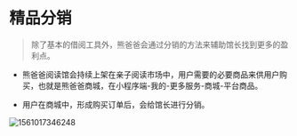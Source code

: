 # **精品分销**

> 除了基本的借阅工具外，熊爸爸会通过分销的方法来辅助馆长找到更多的盈利点。

- 熊爸爸阅读馆会持续上架在亲子阅读市场中，用户需要的必要商品来供用户购买，也就是熊爸爸商城，在小程序端-我的-更多服务-商城-平台商品。


- 用户在商城中，形成购买订单后，会给馆长进行分销。


![1561017346248](C:\Users\Administrator\AppData\Roaming\Typora\typora-user-images\1561017346248.png)